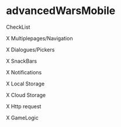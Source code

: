 # advancedWarsMobile

CheckList

X Multiplepages/Navigation

X Dialogues/Pickers

X SnackBars

X Notifications

X Local Storage

X Cloud Storage

X Http request

X GameLogic
